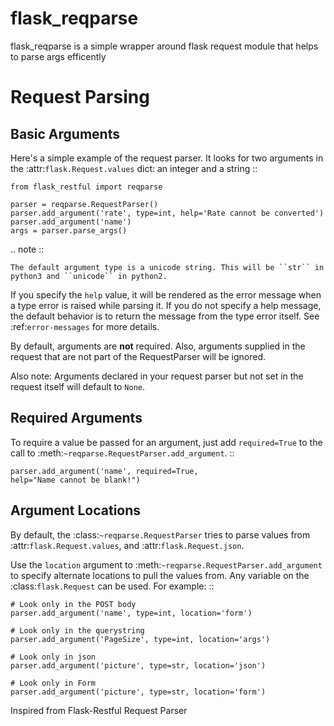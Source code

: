 # flask_reqparse

flask_reqparse is a simple wrapper around flask request module that helps to parse args efficently

Request Parsing
===============

Basic Arguments
---------------

Here's a simple example of the request parser. It looks for two arguments in
the :attr:`flask.Request.values` dict: an integer and a string ::

    from flask_restful import reqparse

    parser = reqparse.RequestParser()
    parser.add_argument('rate', type=int, help='Rate cannot be converted')
    parser.add_argument('name')
    args = parser.parse_args()

.. note ::

    The default argument type is a unicode string. This will be ``str`` in
    python3 and ``unicode`` in python2.

If you specify the ``help`` value, it will be rendered as the error message
when a type error is raised while parsing it.  If you do not specify a help
message, the default behavior is to return the message from the type error
itself. See :ref:`error-messages` for more details.

By default, arguments are **not** required.  Also, arguments supplied in the
request that are not part of the RequestParser will be ignored.

Also note: Arguments declared in your request parser but not set in
the request itself will default to ``None``.

Required Arguments
------------------

To require a value be passed for an argument, just add ``required=True`` to
the call to :meth:`~reqparse.RequestParser.add_argument`. ::

    parser.add_argument('name', required=True,
    help="Name cannot be blank!")

Argument Locations
------------------

By default, the :class:`~reqparse.RequestParser` tries to parse values from
:attr:`flask.Request.values`, and :attr:`flask.Request.json`.

Use the ``location`` argument to :meth:`~reqparse.RequestParser.add_argument`
to specify alternate locations to pull the values from. Any variable on the
:class:`flask.Request` can be used. For example: ::

    # Look only in the POST body
    parser.add_argument('name', type=int, location='form')

    # Look only in the querystring
    parser.add_argument('PageSize', type=int, location='args')

    # Look only in json
    parser.add_argument('picture', type=str, location='json')

    # Look only in Form
    parser.add_argument('picture', type=str, location='form')


Inspired from Flask-Restful Request Parser
